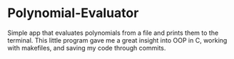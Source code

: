 # Polynomial-Evaluator
Simple app that evaluates polynomials from a file and prints them to the terminal.
This little program gave me a great insight into OOP in C, working with makefiles, and saving my code through commits.
